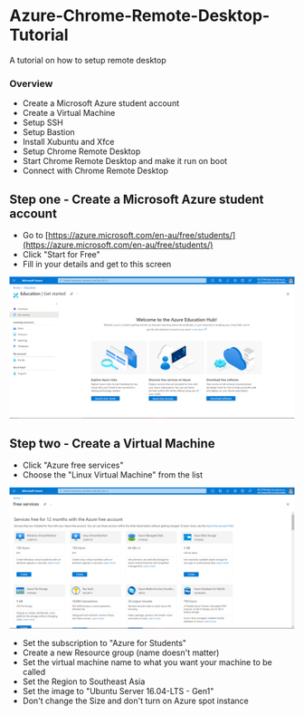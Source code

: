 # Azure-Chrome-Remote-Desktop-Tutorial
A tutorial on how to setup remote desktop

### Overview
 - Create a Microsoft Azure student account
 - Create a Virtual Machine
 - Setup SSH
 - Setup Bastion
 - Install Xubuntu and Xfce
 - Setup Chrome Remote Desktop
 - Start Chrome Remote Desktop and make it run on boot
 - Connect with Chrome Remote Desktop

## Step one - Create a Microsoft Azure student account
 - Go to [https://azure.microsoft.com/en-au/free/students/](https://azure.microsoft.com/en-au/free/students/) 
 - Click "Start for Free"
 - Fill in your details and get to this screen

![Portal Screen](./Portal.png)

## Step two - Create a Virtual Machine
 - Click "Azure free services"
 - Choose the "Linux Virtual Machine" from the list

![List](./FreeServices.png)

 - Set the subscription to "Azure for Students"
 - Create a new Resource group (name doesn't matter)
 - Set the virtual machine name to what you want your machine to be called
 - Set the Region to Southeast Asia
 - Set the image to "Ubuntu Server 16.04-LTS - Gen1"
 - Don't change the Size and don't turn on Azure spot instance


